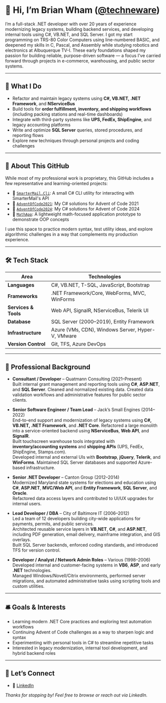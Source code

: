 # 👋 Hi, I’m Brian Wham ([@techneware](https://github.com/techneware))

I’m a full-stack .NET developer with over 20 years of experience modernizing legacy systems, building backend services, and developing internal tools using C#, VB.NET, and SQL Server. I got my start programming on TRS-80 Color Computers using line-numbered BASIC, and deepened my skills in C, Pascal, and Assembly while studying robotics and electronics at Albuquerque TV-I. These early foundations shaped my passion for building reliable, purpose-driven software — a focus I've carried forward through projects in e-commerce, warehousing, and public sector systems.


---

## 🚀 What I Do
- Refactor and maintain legacy systems using **C#, VB.NET, .NET Framework**, and **NServiceBus**  
- Build tools for **order fulfillment, inventory, and shipping workflows** (including packing stations and real-time dashboards)  
- Integrate with third-party systems like **UPS, FedEx, ShipEngine**, and legacy accounting platforms  
- Write and optimize **SQL Server** queries, stored procedures, and reporting flows  
- Explore new techniques through personal projects and coding challenges

---

## 📂 About This GitHub

While most of my professional work is proprietary, this GitHub includes a few representative and learning-oriented projects:

- 🔧 [`SmarterMail.Cli`](https://github.com/techneware/SmarterMail.Cli): A small C# CLI utility for interacting with SmarterMail's API  
- 🎄 [`AdventOfCode2021`](https://github.com/techneware/AdventOfCode2021): My C# solutions for Advent of Code 2021  
- 🎄 [`AdventOfCode2024`](https://github.com/techneware/AdventOfCode2024): My C# solutions for Advent of Code 2024  
- 🧮 [`MathApp`](https://github.com/techneware/MathApp): A lightweight math-focused application prototype to demonstrate OOP concepts

I use this space to practice modern syntax, test utility ideas, and explore algorithmic challenges in a way that complements my production experience.

---

## 🛠 Tech Stack

| Area               | Technologies |
|-------------------|--------------|
| **Languages**      | C#, VB.NET, T-SQL, JavaScript, Bootstrap |
| **Frameworks**     | .NET Framework/Core, WebForms, MVC, WinForms |
| **Services & Tools** | Web API, SignalR, NServiceBus, Telerik UI |
| **Database**       | SQL Server (2000–2019), Entity Framework |
| **Infrastructure** | Azure (VMs, CDN), Windows Server, Hyper-V, VMware |
| **Version Control**| Git, TFS, Azure DevOps |

---

## 🧠 Professional Background

- **Consultant / Developer** – Quatmann Consulting (2021–Present)  
  Built internal grant management and reporting tools using **C#**, **ASP.NET**, and **SQL Server**.
  Cleaned and normalized existing data.
  Created data validation workflows and administrative features for public sector clients.

- **Senior Software Engineer / Team Lead** – Jack’s Small Engines (2014–2022)  
  End-to-end support and modernization of legacy systems using **C#, VB.NET, .NET Framework**, and **.NET Core**. Refactored a large monolith into a service-oriented backend using **NServiceBus**, **Web API**, and **SignalR**.  
  Built touchscreen warehouse tools integrated with **inventory/accounting systems** and **shipping APIs** (UPS, FedEx, ShipEngine, Stamps.com).  
  Developed internal and external UIs with **Bootstrap**, **jQuery**, **Telerik**, and **WinForms**. Maintained SQL Server databases and supported Azure-based infrastructure.

- **Senior .NET Developer** – Canton Group (2012–2014)  
  Modernized Maryland state systems for elections and education using **C#**, **ASP.NET**, **MVC/Web API**, and **Entity Framework**, **SQL Server**, and **Oracle**.  
  Refactored data access layers and contributed to UI/UX upgrades for internal users.

- **Lead Developer / DBA** – City of Baltimore IT (2006–2012)  
  Led a team of 12 developers building city-wide applications for payments, permits, and public services.  
  Architected reusable service layers in **VB.NET**, **C#**, and **ASP.NET**, including PDF generation, email delivery, mainframe integration, and GIS overlays.  
  Built SQL Server backends, enforced coding standards, and introduced TFS for version control.

- **Developer / Analyst / Network Admin Roles** – Various (1998–2006)  
  Developed internal and customer-facing systems in **VB6**, **ASP**, and early **.NET** technologies.  
  Managed Windows/Novell/Citrix environments, performed server migrations, and automated administrative tasks using scripting tools and custom utilities.


---

## 🛎 Goals & Interests

- Learning modern .NET Core practices and exploring test automation workflows  
- Continuing Advent of Code challenges as a way to sharpen logic and syntax  
- Experimenting with personal tools in C# to streamline repetitive tasks  
- Interested in legacy modernization, internal tool development, and hybrid backend roles

---

## 🤝 Let’s Connect

- 💼 [LinkedIn](https://linkedin.com/in/brian-wham-3782932b)  

*Thanks for stopping by! Feel free to browse or reach out via LinkedIn.*

